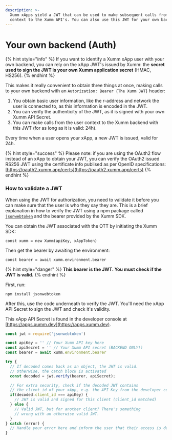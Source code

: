 ```yaml
---
description: >-
  Xumm xApps yield a JWT that can be used to make subsequent calls from the user
  context to the Xumm API's. You can also use this JWT for your own backend.
---
```


# Your own backend (Auth)

{% hint style="info" %}
If you want to identify a Xumm xApp user with your own backend, you can rely on the xApp JWT's issued by Xumm: the **secret used to sign the JWT is your own Xumm application secret** (HMAC, HS256).
{% endhint %}

This makes it really convenient to obtain three things at once, making calls to your own backend with an `Autorization: Bearer {The Xumm JWT}` header:

1. You obtain basic user information, like the r-address and network the user is connected to, as this information is encoded in the JWT.
2. You can verify the authenticity of the JWT, as it is signed with your own Xumm API Secret.
3. You can make calls from the user context to the Xumm backend with this JWT (for as long as it is valid: 24h).

Every time when a user opens your xApp, a new JWT is issued, valid for 24h.

{% hint style="success" %}
Please note: if you are using the OAuth2 flow instead of an xApp to obtain your JWT, you can verify the OAuth2 issued RS256 JWT using the certificate info publised as per OpenID specifications: [https://oauth2.xumm.app/certs](https://oauth2.xumm.app/certs)
{% endhint %}

### How to validate a JWT

When using the JWT for authorization, you need to validate it before you can make sure that the user is who they say they are. This is a brief explanation in how to verify the JWT using a npm package called [`jsonwebtoken`](https://www.npmjs.com/package/jsonwebtoken) and the bearer provided by the Xumm SDK.

You can obtain the JWT associated with the OTT by initiating the Xumm SDK:

```
const xumm = new Xumm(apiKey, xAppToken)
```

Then get the bearer by awaiting the environment:

```
const bearer = await xumm.environment.bearer
```

{% hint style="danger" %}
**This bearer is the JWT. You must check if the JWT is valid.**
{% endhint %}

First, run:

```
npm install jsonwebtoken
```

After this, use the code underneath to verify the JWT. You'll need the xApp API Secret to sign the JWT and check it's validity.

This xApp API Secret is found in the developer console at [https://apps.xumm.dev](https://apps.xumm.dev).

```javascript
const jwt = require('jsonwebtoken')

const apiKey = '' // Your Xumm API key here
const apiSecret = '' // Your Xumm API secret (BACKEND ONLY!)
const bearer = await xumm.environment.bearer

try {
  // If decoded comes back as an object, the JWT is valid.
  // Otherwise, the catch block is activated
  const decoded = jwt.verify(bearer, apiSecret);

  // For extra security, check if the decoded JWT contains
  // the client_id of your xApp, e.g. the API Key from the developer console  
  if(decoded.client_id === apiKey) {
    // JWT is valid and signed for this client (client_id matched)
  } else {
    // Valid JWT, but for another client? There's something
    // wrong with an otherwise valid JWT.
  }
} catch (error) {
  // Handle your error here and inform the user that their access is denied.
}
```
